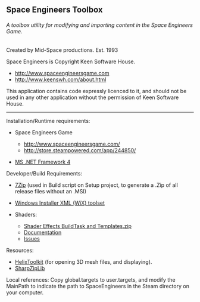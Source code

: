 ## Space Engineers Toolbox
###### A toolbox utility for modifying and importing content in the Space Engineers Game.
Created by Mid-Space productions. Est. 1993

Space Engineers is Copyright Keen Software House.
* http://www.spaceengineersgame.com
* http://www.keenswh.com/about.html

This application contains code expressly licenced to it, and should not be used in any other application without the permission of Keen Software House.

---

Installation/Runtime requirements:
*	Space Engineers Game
	* http://www.spaceengineersgame.com/
	* http://store.steampowered.com/app/244850/

* [MS .NET Framework 4](http://www.microsoft.com/en-au/download/details.aspx?id=17851)

Developer/Build Requirements:
* [7Zip](http://www.7-zip.org/) (used in Build script on Setup project, to generate a .Zip of all release files without an .MSI)
    
*	[Windows Installer XML (WiX) toolset](http://wixtoolset.org/releases/)

*	Shaders:
	*	[Shader Effects BuildTask and Templates.zip](https://wpf.codeplex.com/downloads/get/40167)
	*	[Documentation](https://wpffx.codeplex.com/)
	*	[Issues](http://blogs.msdn.com/b/chuckw/archive/2011/12/09/known-issue-directx-sdk-june-2010-setup-and-the-s1023-error.aspx)
	
Resources:
*	[HelixToolkit](https://helixtoolkit.codeplex.com/) (for opening 3D mesh files, and displaying).
*	[SharpZipLib](http://www.icsharpcode.net/OpenSource/SharpZipLib)

Local references:
	Copy global.targets to user.targets, and modify the MainPath to indicate the path to SpaceEngineers in the Steam directory on your computer.
